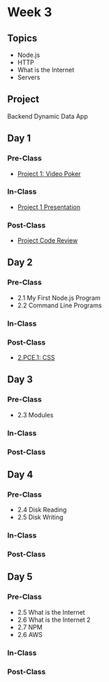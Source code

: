 # Week 3

## Topics

* Node.js
* HTTP
* What is the Internet
* Servers

## Project

Backend Dynamic Data App

## Day 1

### Pre-Class

* [Project 1: Video Poker](../../projects/project-1-video-poker.md)

### In-Class

* [Project 1 Presentation](../../projects/project-1-video-poker.md)

### Post-Class

* [Project Code Review](../../projects/project-code-review.md)

## **Day 2**

### Pre-Class

* 2.1 My First Node.js Program
* 2.2 Command Line Programs

### **In-Class**

### Post-Class

* [2.PCE.1: CSS](../../2-back-end-basics/2.pce-post-class-exercises/2.pce.1-css-command-line.md)

## Day 3

### Pre-Class

* 2.3 Modules

### In-Class

### Post-Class

## Day 4

### Pre-Class

* 2.4 Disk Reading
* 2.5 Disk Writing

### In-Class

### Post-Class

## Day 5

### Pre-Class

* 2.5 What is the Internet
* 2.6 What is the Internet 2
* 2.7 NPM
* 2.6 AWS

### In-Class

### Post-Class

